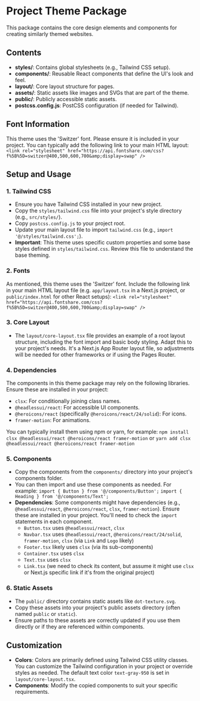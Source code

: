 # Project Theme Package

This package contains the core design elements and components for creating similarly themed websites.

## Contents

- **styles/**: Contains global stylesheets (e.g., Tailwind CSS setup).
- **components/**: Reusable React components that define the UI's look and feel.
- **layout/**: Core layout structure for pages.
- **assets/**: Static assets like images and SVGs that are part of the theme.
- **public/**: Publicly accessible static assets.
- **postcss.config.js**: PostCSS configuration (if needed for Tailwind).

## Font Information

This theme uses the 'Switzer' font. Please ensure it is included in your project. You can typically add the following link to your main HTML layout:
`<link rel="stylesheet" href="https://api.fontshare.com/css?f%5B%5D=switzer@400,500,600,700&amp;display=swap" />`

## Setup and Usage

### 1. Tailwind CSS

- Ensure you have Tailwind CSS installed in your new project.
- Copy the `styles/tailwind.css` file into your project's style directory (e.g., `src/styles/`).
- Copy `postcss.config.js` to your project root.
- Update your main layout file to import `tailwind.css` (e.g., `import '@/styles/tailwind.css';`).
- **Important**: This theme uses specific custom properties and some base styles defined in `styles/tailwind.css`. Review this file to understand the base theming.

### 2. Fonts

As mentioned, this theme uses the 'Switzer' font. Include the following link in your main HTML layout file (e.g. `app/layout.tsx` in a Next.js project, or `public/index.html` for other React setups):
`<link rel="stylesheet" href="https://api.fontshare.com/css?f%5B%5D=switzer@400,500,600,700&amp;display=swap" />`

### 3. Core Layout

- The `layout/core-layout.tsx` file provides an example of a root layout structure, including the font import and basic body styling. Adapt this to your project's needs. It's a Next.js App Router layout file, so adjustments will be needed for other frameworks or if using the Pages Router.

### 4. Dependencies

The components in this theme package may rely on the following libraries. Ensure these are installed in your project:

- `clsx`: For conditionally joining class names.
- `@headlessui/react`: For accessible UI components.
- `@heroicons/react` (specifically `@heroicons/react/24/solid`): For icons.
- `framer-motion`: For animations.

You can typically install them using npm or yarn, for example:
`npm install clsx @headlessui/react @heroicons/react framer-motion`
or
`yarn add clsx @headlessui/react @heroicons/react framer-motion`

### 5. Components

- Copy the components from the `components/` directory into your project's components folder.
- You can then import and use these components as needed. For example:
  `import { Button } from '@/components/Button';`
  `import { Heading } from '@/components/Text';`
- **Dependencies**: Some components might have dependencies (e.g., `@headlessui/react`, `@heroicons/react`, `clsx`, `framer-motion`). Ensure these are installed in your project. You'll need to check the `import` statements in each component.
  - `Button.tsx` uses `@headlessui/react`, `clsx`
  - `Navbar.tsx` uses `@headlessui/react`, `@heroicons/react/24/solid`, `framer-motion`, `clsx` (via `Link` and `Logo` likely)
  - `Footer.tsx` likely uses `clsx` (via its sub-components)
  - `Container.tsx` uses `clsx`
  - `Text.tsx` uses `clsx`
  - `Link.tsx` (we need to check its content, but assume it might use `clsx` or Next.js specific link if it's from the original project)

### 6. Static Assets

- The `public/` directory contains static assets like `dot-texture.svg`.
- Copy these assets into your project's public assets directory (often named `public` or `static`).
- Ensure paths to these assets are correctly updated if you use them directly or if they are referenced within components.

## Customization

- **Colors**: Colors are primarily defined using Tailwind CSS utility classes. You can customize the Tailwind configuration in your project or override styles as needed. The default text color `text-gray-950` is set in `layout/core-layout.tsx`.
- **Components**: Modify the copied components to suit your specific requirements.
